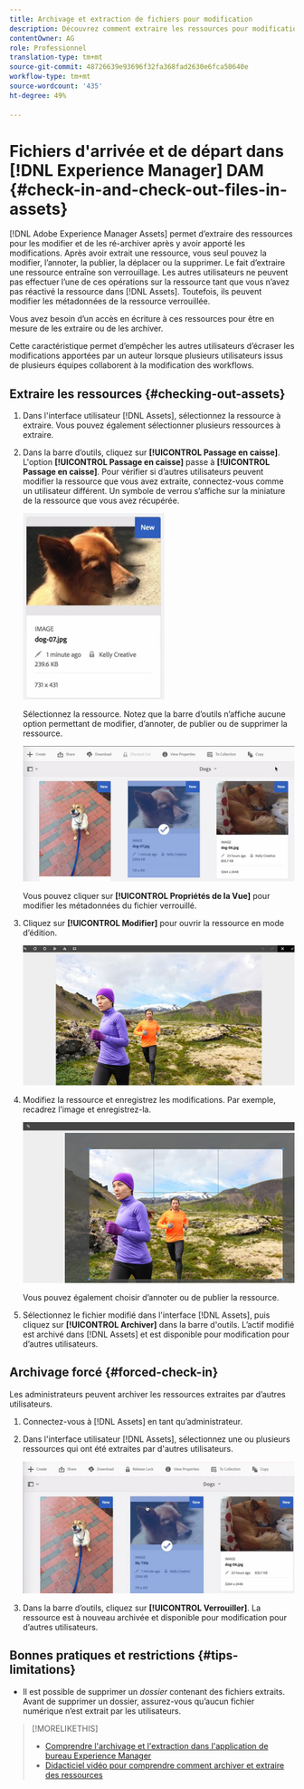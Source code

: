 ```yaml
---
title: Archivage et extraction de fichiers pour modification
description: Découvrez comment extraire les ressources pour modification et les archiver à nouveau une fois les modifications effectuées.
contentOwner: AG
role: Professionnel
translation-type: tm+mt
source-git-commit: 48726639e93696f32fa368fad2630e6fca50640e
workflow-type: tm+mt
source-wordcount: '435'
ht-degree: 49%

---
```



# Fichiers d&#39;arrivée et de départ dans [!DNL Experience Manager] DAM {#check-in-and-check-out-files-in-assets}

[!DNL Adobe Experience Manager Assets] permet d’extraire des ressources pour les modifier et de les ré-archiver après y avoir apporté les modifications. Après avoir extrait une ressource, vous seul pouvez la modifier, l’annoter, la publier, la déplacer ou la supprimer. Le fait d’extraire une ressource entraîne son verrouillage. Les autres utilisateurs ne peuvent pas effectuer l’une de ces opérations sur la ressource tant que vous n’avez pas réactivé la ressource dans [!DNL Assets]. Toutefois, ils peuvent modifier les métadonnées de la ressource verrouillée.

Vous avez besoin d’un accès en écriture à ces ressources pour être en mesure de les extraire ou de les archiver.

Cette caractéristique permet d’empêcher les autres utilisateurs d’écraser les modifications apportées par un auteur lorsque plusieurs utilisateurs issus de plusieurs équipes collaborent à la modification des workflows.

## Extraire les ressources {#checking-out-assets}

1. Dans l&#39;interface utilisateur [!DNL Assets], sélectionnez la ressource à extraire. Vous pouvez également sélectionner plusieurs ressources à extraire.
1. Dans la barre d’outils, cliquez sur **[!UICONTROL Passage en caisse]**.
L&#39;option **[!UICONTROL Passage en caisse]** passe à **[!UICONTROL Passage en caisse]**.
Pour vérifier si d’autres utilisateurs peuvent modifier la ressource que vous avez extraite, connectez-vous comme un utilisateur différent. Un symbole de verrou s’affiche sur la miniature de la ressource que vous avez récupérée.

   ![chlimage_1-471](assets/chlimage_1-471.png)

   Sélectionnez la ressource. Notez que la barre d’outils n’affiche aucune option permettant de modifier, d’annoter, de publier ou de supprimer la ressource.

   ![chlimage_1-472](assets/chlimage_1-472.png)

   Vous pouvez cliquer sur **[!UICONTROL Propriétés de la Vue]** pour modifier les métadonnées du fichier verrouillé.

1. Cliquez sur **[!UICONTROL Modifier]** pour ouvrir la ressource en mode d’édition.

   ![chlimage_1-473](assets/chlimage_1-473.png)

1. Modifiez la ressource et enregistrez les modifications. Par exemple, recadrez l’image et enregistrez-la.

   ![chlimage_1-474](assets/chlimage_1-474.png)

   Vous pouvez également choisir d’annoter ou de publier la ressource.

1. Sélectionnez le fichier modifié dans l&#39;interface [!DNL Assets], puis cliquez sur **[!UICONTROL Archiver]** dans la barre d&#39;outils. L’actif modifié est archivé dans [!DNL Assets] et est disponible pour modification pour d’autres utilisateurs.

## Archivage forcé {#forced-check-in}

Les administrateurs peuvent archiver les ressources extraites par d’autres utilisateurs.

1. Connectez-vous à [!DNL Assets] en tant qu’administrateur.
1. Dans l&#39;interface utilisateur [!DNL Assets], sélectionnez une ou plusieurs ressources qui ont été extraites par d&#39;autres utilisateurs.

   ![chlimage_1-476](assets/chlimage_1-476.png)

1. Dans la barre d’outils, cliquez sur **[!UICONTROL Verrouiller]**. La ressource est à nouveau archivée et disponible pour modification pour d’autres utilisateurs.

## Bonnes pratiques et restrictions {#tips-limitations}

* Il est possible de supprimer un *dossier* contenant des fichiers extraits. Avant de supprimer un dossier, assurez-vous qu’aucun fichier numérique n’est extrait par les utilisateurs.

>[!MORELIKETHIS]
>
>* [Comprendre l&#39;archivage et l&#39;extraction dans l&#39;application de bureau Experience Manager](https://experienceleague.adobe.com/docs/experience-manager-desktop-app/using/using.html?lang=en#how-app-works2)
>* [Didacticiel vidéo pour comprendre comment archiver et extraire des ressources](https://experienceleague.adobe.com/docs/experience-manager-learn/assets/collaboration/check-in-and-check-out.html)

